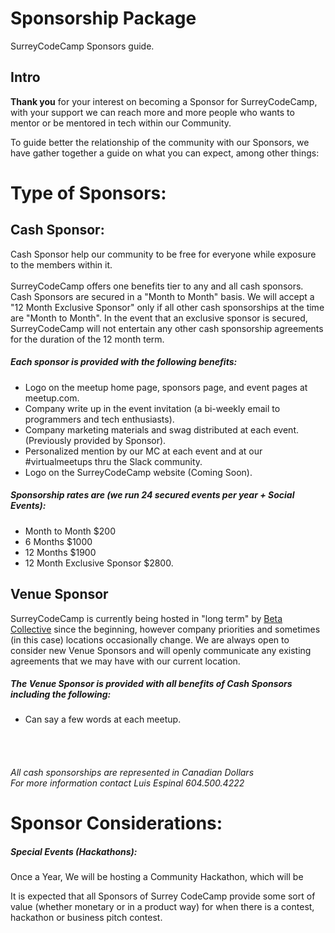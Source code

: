 # Sponsorship Package

SurreyCodeCamp Sponsors guide.

## Intro

**Thank you** for your interest on becoming a Sponsor for SurreyCodeCamp, with your support we can reach more and more people who wants to mentor or be mentored in tech within our Community.

To guide better the relationship of the community with our Sponsors, we have gather together a guide on what you can expect, among other things:

# Type of Sponsors:

## Cash Sponsor:

Cash Sponsor help our community to be free for everyone while exposure to the members within it. </br></br>
SurreyCodeCamp offers one benefits tier to any and all cash sponsors. Cash Sponsors are secured in a "Month to Month" basis. We will accept a "12 Month Exclusive Sponsor" only if all other cash sponsorships at the time are "Month to Month". In the event that an exclusive sponsor is secured, SurreyCodeCamp will not entertain any other cash sponsorship agreements for the duration of the 12 month term.

##### Each sponsor is provided with the following benefits:
- Logo on the meetup home page, sponsors page, and event pages at meetup.com.
- Company write up in the event invitation (a bi-weekly email to programmers and tech enthusiasts).
- Company marketing materials and swag distributed at each event. (Previously provided by Sponsor).
- Personalized mention by our MC at each event and at our #virtualmeetups thru the Slack community.
- Logo on the SurreyCodeCamp website (Coming Soon).

##### Sponsorship rates are (we run 24 secured events per year + Social Events):
- Month to Month $200</br>
- 6 Months $1000</br>
- 12 Months $1900</br>
- 12 Month Exclusive Sponsor $2800.

## Venue Sponsor
SurreyCodeCamp is currently being hosted in "long term" by [Beta Collective](http://www.betacollective.ca/) since the beginning, however company priorities and sometimes (in this case) locations occasionally change.  We are always open to consider new Venue Sponsors and will openly communicate any existing agreements that we may have with our current location.</br>


##### The Venue Sponsor is provided with all benefits of Cash Sponsors including the following:
- Can say a few words at each meetup.
</br>
</br>

###### *All cash sponsorships are represented in Canadian Dollars*</br>*For more information contact Luis Espinal 604.500.4222*

# Sponsor Considerations:

##### Special Events (Hackathons):

Once a Year, We will be hosting a Community Hackathon, which will be 

It is expected that all Sponsors of Surrey CodeCamp provide some sort of value (whether monetary or in a product way) for when there is a contest, hackathon or business pitch contest.
